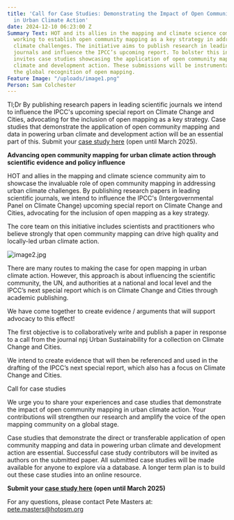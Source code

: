 ```yaml
---
title: 'Call for Case Studies: Demonstrating the Impact of Open Community Mapping
  in Urban Climate Action'
date: 2024-12-10 06:23:00 Z
Summary Text: HOT and its allies in the mapping and climate science community are
  working to establish open community mapping as a key strategy in addressing urban
  climate challenges. The initiative aims to publish research in leading scientific
  journals and influence the IPCC’s upcoming report. To bolster this initiative, HOT
  invites case studies showcasing the application of open community mapping in urban
  climate and development action. These submissions will be instrumental in advancing
  the global recognition of open mapping.
Feature Image: "/uploads/image1.png"
Person: Sam Colchester
---
```


Tl;Dr
By publishing research papers in leading scientific journals we intend to influence the IPCC's upcoming special report on Climate Change and Cities, advocating for the inclusion of open mapping as a key strategy. Case studies that demonstrate the application of open community mapping and data in powering urban climate and development action will be an essential part of this. Submit your [case study here](https://bit.ly/3OuK6ME) (open until March 2025).

**Advancing open community mapping for urban climate action through scientific evidence and policy influence**

HOT and allies in the mapping and climate science community aim to showcase the invaluable role of open community mapping in addressing urban climate challenges. By publishing research papers in leading scientific journals, we intend to influence the IPCC's (Intergovernmental Panel on Climate Change) upcoming special report on Climate Change and Cities, advocating for the inclusion of open mapping as a key strategy.

The core team on this initiative includes scientists and practitioners who believe strongly that open community mapping can drive high quality and locally-led urban climate action.

![image2.jpg](/uploads/image2.jpg)

There are many routes to making the case for open mapping in urban climate action. However, this approach is about influencing the scientific community, the UN, and authorities at a national and local level and the IPCC’s next special report which is on Climate Change and Cities through academic publishing.

We have come together to create evidence / arguments that will support advocacy to this effect!

The first objective is to collaboratively write and publish a paper in response to a call from the journal npj Urban Sustainability for a collection on Climate Change and Cities.

We intend to create evidence that will then be referenced and used in the drafting of the IPCC’s next special report, which also has a focus on Climate Change and Cities.

Call for case studies

We urge you to share your experiences and case studies that demonstrate the impact of open community mapping in urban climate action. Your contributions will strengthen our research and amplify the voice of the open mapping community on a global stage.

Case studies that demonstrate the direct or transferable application of open community mapping and data in powering urban climate and development action are essential. Successful case study contributors will be invited as authors on the submitted paper. All submitted case studies will be made available for anyone to explore via a database.
A longer term plan is to build out these case studies into an online resource.

**Submit your [case study here](https://bit.ly/3OuK6ME) (open until March 2025)**

For any questions, please contact Pete Masters at: pete.masters@hotosm.org

